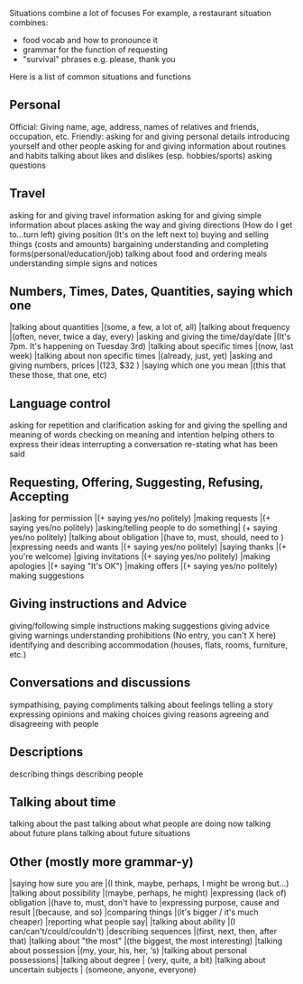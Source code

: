 Situations combine a lot of focuses
For example, a restaurant situation combines:
* food vocab and how to pronounce it
* grammar for the function of requesting
* "survival" phrases e.g. please, thank you

Here is a list of common situations and functions


## Personal
Official: Giving name, age, address, names of relatives and friends, occupation, etc.
Friendly: asking for and giving personal details
introducing yourself and other people
asking for and giving information about routines and habits
talking about likes and dislikes        (esp. hobbies/sports)
asking questions

## Travel
asking for and giving travel information
asking for and giving simple information about places
asking the way and giving directions  (How do I get to...turn left)
giving position (It's on the left next to)
buying and selling things (costs and amounts)
bargaining
understanding and completing forms(personal/education/job)
talking about food and ordering meals
understanding simple signs and notices

## Numbers, Times, Dates, Quantities, saying which one
|talking about quantities            |(some, a few, a lot of, all)
|talking about frequency             |(often, never, twice a day, every)
|asking and giving the time/day/date |(It's 7pm. It's happening on Tuesday 3rd)
|talking about specific times        |(now, last week)
|talking about non specific times    |(already, just, yet)
|asking and giving numbers, prices   |(123, $32 )
|saying which one you mean           |(this that these those, that one, etc)

## Language control
asking for repetition and clarification
asking for and giving the spelling and meaning of words
checking on meaning and intention
helping others to express their ideas
interrupting a conversation
re-stating what has been said

## Requesting, Offering, Suggesting, Refusing, Accepting
|asking for  permission              |(+  saying yes/no politely)
|making requests                     |(+  saying yes/no politely)
|asking/telling people to do something|      (+  saying yes/no politely)
|talking about obligation            |(have to, must, should, need to )
|expressing needs and wants          |(+  saying yes/no politely)
|saying thanks                        |(+ you're welcome)
|giving invitations                   |(+  saying yes/no politely)
|making apologies                      |(+  saying "It's OK")
|making offers                         |(+  saying yes/no politely)
making suggestions

## Giving instructions and Advice
giving/following simple instructions
making suggestions
giving advice
giving warnings
understanding prohibitions  (No entry, you can't X here)
identifying and describing accommodation (houses, flats, rooms, furniture, etc.)

## Conversations and discussions
sympathising,
paying compliments
talking about feelings
telling a story
expressing opinions and making choices
giving reasons
agreeing and disagreeing with people

## Descriptions
describing things
describing people

## Talking about time
talking about the past
talking about what people are doing now
talking about future plans
talking about future situations

## Other (mostly more grammar-y)
|saying how sure you are                 |(I think, maybe, perhaps, I might be wrong but...)
|talking about possibility               |(maybe, perhaps, he might)
|expressing (lack of) obligation         |(have to, must, don't have to
|expressing purpose, cause and result    |(because, and so)
|comparing things                        |(it's bigger / it's much cheaper)
|reporting what people say|
|talking about ability                    |(I can/can't/could/couldn't)
|describing sequences                    |(first, next, then, after that)
|talking about "the most"                |(the biggest, the most interesting)
|talking about possession                |(my, your, his, her, ‘s)
|talking about personal possessions|
|talking about degree                |   (very, quite, a bit)
|talking about uncertain subjects    |   (someone, anyone, everyone)
